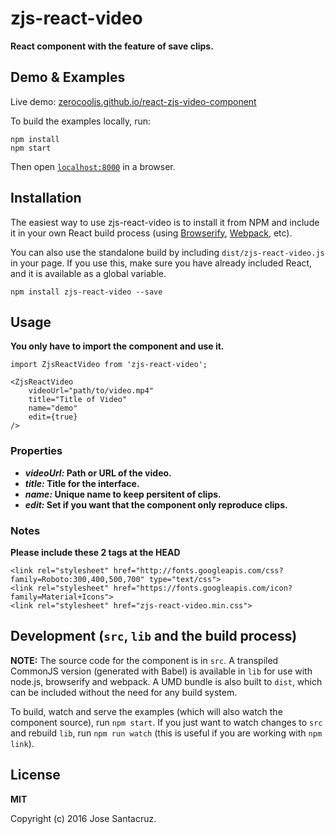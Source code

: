 # zjs-react-video

__React component with the feature of save clips.__


## Demo & Examples

Live demo: [zerocooljs.github.io/react-zjs-video-component](http://zerocooljs.github.io/react-zjs-video-component/)

To build the examples locally, run:

```
npm install
npm start
```

Then open [`localhost:8000`](http://localhost:8000) in a browser.


## Installation

The easiest way to use zjs-react-video is to install it from NPM and include it in your own React build process (using [Browserify](http://browserify.org), [Webpack](http://webpack.github.io/), etc).

You can also use the standalone build by including `dist/zjs-react-video.js` in your page. If you use this, make sure you have already included React, and it is available as a global variable.

```
npm install zjs-react-video --save
```


## Usage

__You only have to import the component and use it.__

```
import ZjsReactVideo from 'zjs-react-video';

<ZjsReactVideo
	videoUrl="path/to/video.mp4"
	title="Title of Video"
	name="demo"
	edit={true}
/>
```

### Properties

* __*videoUrl:* Path or URL of the video.__
* __*title:* Title for the interface.__
* __*name:* Unique name to keep persitent of clips.__
* __*edit:* Set if you want that the component only reproduce clips.__

### Notes

__Please include these 2 tags at the HEAD__

```
<link rel="stylesheet" href="http://fonts.googleapis.com/css?family=Roboto:300,400,500,700" type="text/css">
<link rel="stylesheet" href="https://fonts.googleapis.com/icon?family=Material+Icons">
<link rel="stylesheet" href="zjs-react-video.min.css">
```

## Development (`src`, `lib` and the build process)

**NOTE:** The source code for the component is in `src`. A transpiled CommonJS version (generated with Babel) is available in `lib` for use with node.js, browserify and webpack. A UMD bundle is also built to `dist`, which can be included without the need for any build system.

To build, watch and serve the examples (which will also watch the component source), run `npm start`. If you just want to watch changes to `src` and rebuild `lib`, run `npm run watch` (this is useful if you are working with `npm link`).

## License

__MIT__

Copyright (c) 2016 Jose Santacruz.

